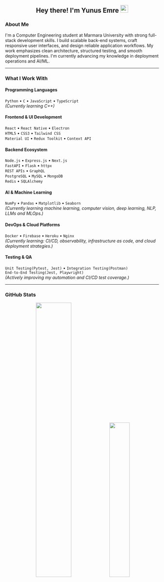 <h2 align="center">Hey there! I'm Yunus Emre <img src="https://github.com/yunustechin/yunustechin/blob/master/Hi.gif" width="25"></h2>

### About Me

I'm a Computer Engineering student at Marmara University with strong full-stack development skills. I build scalable back-end systems, craft responsive user interfaces, and design reliable application workflows. My work emphasizes clean architecture, structured testing, and smooth deployment pipelines. I'm currently advancing my knowledge in deployment operations and AI/ML.

---

### What I Work With

#### Programming Languages
`Python` • `C` • `JavaScript` • `TypeScript`   
*(Currently learning C++)*

#### Frontend & UI Development
`React` • `React Native` • `Electron`  
`HTML5` • `CSS3` • `Tailwind CSS`  
`Material UI` • `Redux Toolkit` • `Context API`

#### Backend Ecosystem
`Node.js` • `Express.js` • `Next.js`  
`FastAPI` • `Flask` • `httpx`  
`REST APIs` • `GraphQL`   
`PostgreSQL` • `MySQL` • `MongoDB`   
`Redis` • `SQLAlchemy`

#### AI & Machine Learning
`NumPy` • `Pandas` • `Matplotlib` • `Seaborn`    
*(Currently learning machine learning, computer vision, deep learning, NLP, LLMs and MLOps.)*

#### DevOps & Cloud Platforms
`Docker` • `Firebase` • `Heroku` • `Nginx`    
*(Currently learning: CI/CD, observability, infrastructure as code, and cloud deployment strategies.)*

#### Testing & QA
`Unit Testing(Pytest, Jest)` • `Integration Testing(Postman)`      
`End-to-End Testing(Jest, Playwright)`  
*(Actively improving my automation and CI/CD test coverage.)*


---

### GitHub Stats

<p align="center">
  <img src="https://github-readme-stats.vercel.app/api?username=yunustechin&show_icons=true&theme=dark&count_private=true&hide_border=true" width="48%"/>
  <img src="https://github-readme-stats.vercel.app/api/top-langs/?username=yunustechin&layout=compact&theme=dark&hide_border=true" width="36%"/>
</p>
